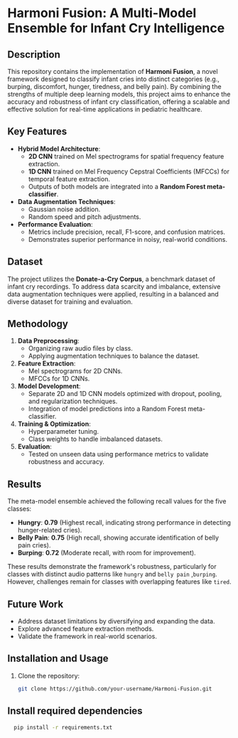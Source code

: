 # Harmoni Fusion: A Multi-Model Ensemble for Infant Cry Intelligence

## Description
This repository contains the implementation of **Harmoni Fusion**, a novel framework designed to classify infant cries into distinct categories (e.g., burping, discomfort, hunger, tiredness, and belly pain). By combining the strengths of multiple deep learning models, this project aims to enhance the accuracy and robustness of infant cry classification, offering a scalable and effective solution for real-time applications in pediatric healthcare.

## Key Features
- **Hybrid Model Architecture**:
  - **2D CNN** trained on Mel spectrograms for spatial frequency feature extraction.
  - **1D CNN** trained on Mel Frequency Cepstral Coefficients (MFCCs) for temporal feature extraction.
  - Outputs of both models are integrated into a **Random Forest meta-classifier**.
- **Data Augmentation Techniques**:
  - Gaussian noise addition.
  - Random speed and pitch adjustments.
- **Performance Evaluation**:
  - Metrics include precision, recall, F1-score, and confusion matrices.
  - Demonstrates superior performance in noisy, real-world conditions.

## Dataset
The project utilizes the **Donate-a-Cry Corpus**, a benchmark dataset of infant cry recordings. To address data scarcity and imbalance, extensive data augmentation techniques were applied, resulting in a balanced and diverse dataset for training and evaluation.

## Methodology
1. **Data Preprocessing**:
   - Organizing raw audio files by class.
   - Applying augmentation techniques to balance the dataset.
2. **Feature Extraction**:
   - Mel spectrograms for 2D CNNs.
   - MFCCs for 1D CNNs.
3. **Model Development**:
   - Separate 2D and 1D CNN models optimized with dropout, pooling, and regularization techniques.
   - Integration of model predictions into a Random Forest meta-classifier.
4. **Training & Optimization**:
   - Hyperparameter tuning.
   - Class weights to handle imbalanced datasets.
5. **Evaluation**:
   - Tested on unseen data using performance metrics to validate robustness and accuracy.

## Results
The meta-model ensemble achieved the following recall values for the five classes:
- **Hungry**: **0.79** (Highest recall, indicating strong performance in detecting hunger-related cries).
- **Belly Pain**: **0.75** (High recall, showing accurate identification of belly pain cries).
- **Burping**: **0.72** (Moderate recall, with room for improvement).

These results demonstrate the framework's robustness, particularly for classes with distinct audio patterns like `hungry` and `belly pain` ,`burping`. However, challenges remain for classes with overlapping features like `tired`.

## Future Work
- Address dataset limitations by diversifying and expanding the data.
- Explore advanced feature extraction methods.
- Validate the framework in real-world scenarios.

## Installation and Usage
1. Clone the repository:
   ```bash
   git clone https://github.com/your-username/Harmoni-Fusion.git

## Install required  dependencies
``` bash
  pip install -r requirements.txt

